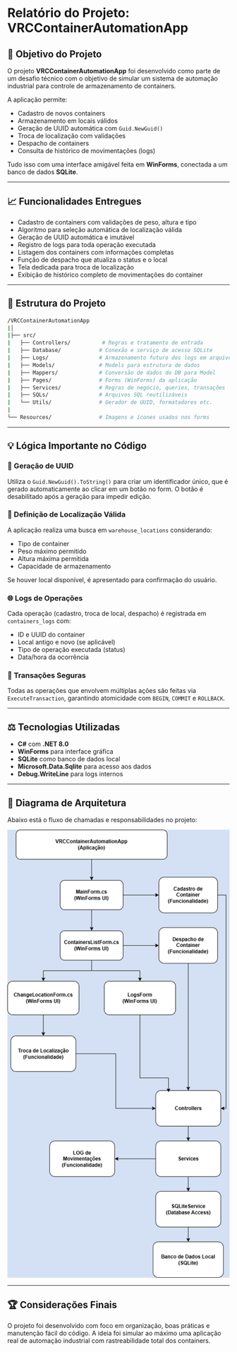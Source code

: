 # Relatório do Projeto: VRCContainerAutomationApp

## 🌟 Objetivo do Projeto

O projeto **VRCContainerAutomationApp** foi desenvolvido como parte de um desafio técnico com o objetivo de simular um sistema de automação industrial para controle de armazenamento de containers.

A aplicação permite:

- Cadastro de novos containers
- Armazenamento em locais válidos
- Geração de UUID automática com `Guid.NewGuid()`
- Troca de localização com validações
- Despacho de containers
- Consulta de histórico de movimentações (logs)

Tudo isso com uma interface amigável feita em **WinForms**, conectada a um banco de dados **SQLite**.

---

## 📈 Funcionalidades Entregues

- Cadastro de containers com validações de peso, altura e tipo
- Algoritmo para seleção automática de localização válida
- Geração de UUID automática e imutável
- Registro de logs para toda operação executada
- Listagem dos containers com informações completas
- Função de despacho que atualiza o status e o local
- Tela dedicada para troca de localização
- Exibição de histórico completo de movimentações do container

---

## 📄 Estrutura do Projeto

```bash
/VRCContainerAutomationApp
|│
|├── src/
|   ├── Controllers/          # Regras e tratamento de entrada
|   ├── Database/            # Conexão e serviço de acesso SQLite
|   ├── Logs/                # Armazenamento futuro dos logs em arquivo
|   ├── Models/              # Models para estrutura de dados
|   ├── Mappers/             # Conversão de dados do DB para Model
|   ├── Pages/               # Forms (WinForms) da aplicação
|   ├── Services/            # Regras de negócio, queries, transações
|   ├── SQLs/                # Arquivos SQL reutilizáveis
|   └── Utils/               # Gerador de UUID, formatadores etc.
|
└── Resources/               # Imagens e ícones usados nos forms
```

---

## 💡 Lógica Importante no Código

### 🔎 Geração de UUID

Utiliza o `Guid.NewGuid().ToString()` para criar um identificador único, que é gerado automaticamente ao clicar em um botão no form. O botão é desabilitado após a geração para impedir edição.

### 🔹 Definição de Localização Válida

A aplicação realiza uma busca em `warehouse_locations` considerando:

- Tipo de container
- Peso máximo permitido
- Altura máxima permitida
- Capacidade de armazenamento

Se houver local disponível, é apresentado para confirmação do usuário.

### 🌐 Logs de Operações

Cada operação (cadastro, troca de local, despacho) é registrada em `containers_logs` com:

- ID e UUID do container
- Local antigo e novo (se aplicável)
- Tipo de operação executada (status)
- Data/hora da ocorrência

### 🚀 Transações Seguras

Todas as operações que envolvem múltiplas ações são feitas via `ExecuteTransaction`, garantindo atomicidade com `BEGIN`, `COMMIT` e `ROLLBACK`.

---

## ⚖️ Tecnologias Utilizadas

- **C#** com **.NET 8.0**
- **WinForms** para interface gráfica
- **SQLite** como banco de dados local
- **Microsoft.Data.Sqlite** para acesso aos dados
- **Debug.WriteLine** para logs internos

---

## 🧱 Diagrama de Arquitetura

Abaixo está o fluxo de chamadas e responsabilidades no projeto:

![Diagrama da Arquitetura](https://github.com/paulopeloi/VRCContainerAutomationApp/blob/main/VRCContainerAutomationApp/docs/diagrama-arquitetura.png)

---

## 🏆 Considerações Finais

O projeto foi desenvolvido com foco em organização, boas práticas e manutenção fácil do código. A ideia foi simular ao máximo uma aplicação real de automação industrial com rastreabilidade total dos containers.

